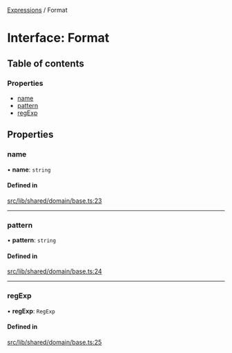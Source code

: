[Expressions](../README.md) / Format

# Interface: Format

## Table of contents

### Properties

- [name](Format.md#name)
- [pattern](Format.md#pattern)
- [regExp](Format.md#regexp)

## Properties

### name

• **name**: `string`

#### Defined in

[src/lib/shared/domain/base.ts:23](https://github.com/data7expressions/3xpr/blob/67c52f7411be29dd217e3e83f8162cdf62d63d02/src/lib/shared/domain/base.ts#L23)

___

### pattern

• **pattern**: `string`

#### Defined in

[src/lib/shared/domain/base.ts:24](https://github.com/data7expressions/3xpr/blob/67c52f7411be29dd217e3e83f8162cdf62d63d02/src/lib/shared/domain/base.ts#L24)

___

### regExp

• **regExp**: `RegExp`

#### Defined in

[src/lib/shared/domain/base.ts:25](https://github.com/data7expressions/3xpr/blob/67c52f7411be29dd217e3e83f8162cdf62d63d02/src/lib/shared/domain/base.ts#L25)
